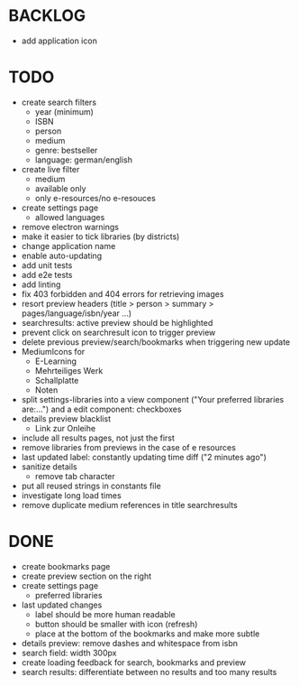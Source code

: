 # BACKLOG
* add application icon

# TODO
* create search filters
    - year (minimum)
    - ISBN
    - person
    - medium
    - genre: bestseller
    - language: german/english
* create live filter
    - medium
    - available only
    - only e-resources/no e-resouces
* create settings page
    - allowed languages
* remove electron warnings
* make it easier to tick libraries (by districts)
* change application name
* enable auto-updating
* add unit tests
* add e2e tests
* add linting
* fix 403 forbidden and 404 errors for retrieving images
* resort preview headers (title > person > summary > pages/language/isbn/year ...)
* searchresults: active preview should be highlighted
* prevent click on searchresult icon to trigger preview
* delete previous preview/search/bookmarks when triggering new update
* MediumIcons for
    - E-Learning
    - Mehrteiliges Werk
    - Schallplatte
    - Noten
* split settings-libraries into a view component ("Your preferred libraries are:...") and a edit component: checkboxes
* details preview blacklist
    - Link zur Onleihe
* include all results pages, not just the first
* remove libraries from previews in the case of e resources
* last updated label: constantly updating time diff ("2 minutes ago")
* sanitize details
    - remove tab character
* put all reused strings in constants file
* investigate long load times
* remove duplicate medium references in title searchresults

# DONE
* create bookmarks page
* create preview section on the right
* create settings page
    - preferred libraries
* last updated changes
    - label should be more human readable
    - button should be smaller with icon (refresh)
    - place at the bottom of the bookmarks and make more subtle
* details preview: remove dashes and whitespace from isbn
* search field: width 300px
* create loading feedback for search, bookmarks and preview
* search results: differentiate between no results and too many results